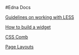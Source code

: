 #Edna Docs

[Guidelines on working with LESS][1]

[How to build a widget][2] 

[CSS Comb][3] 

[Page Layouts][4] 

  [1]: less-guidelines.md
  [2]: building-widgets.md
  [3]: css-comb.md
  [4]: page-layout.md